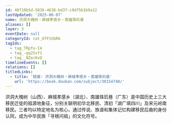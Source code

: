 ```yaml
---
id: 48f10b5d-5836-4638-bd37-c9df5b1b9a12
lastUpdated: '2025-06-07'
name: 洪洞大槐树・麻城孝感乡・南雄珠玑巷
aliases: []
layer: 3
eventDate: null
categoryId: cat_OfFSSbRb
tagIds:
  - tag_TRpfu-I4
  - tag_-gq2Svf1
  - tag__NZec6vQ
timelineEvents: []
relations: []
titledLinks:
  - title: '链接: 洪洞大槐树・麻城孝感乡・南雄珠玑巷'
    url: 'https://book.douban.com/subject/30154740/'
---
```

洪洞大槐树（山西）、麻城孝感乡（湖北）、南雄珠玑巷（广东）是中国历史上三大移民迁徙的祖源地象征，分别关联明初华北移民、清初「湖广填四川」及宋元岭南移民。三者均以特定地名为核心，通过传说、族谱和集体记忆构建移民后裔的身份认同，成为中华民族「寻根问祖」的文化符号。
